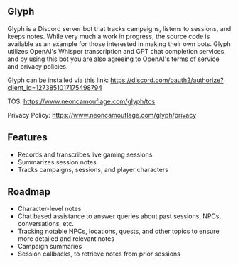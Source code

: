 ## Glyph

Glyph is a Discord server bot that tracks campaigns, listens to sessions, and keeps notes. While very much a work in progress, the source code is available as an example for those interested in making their own bots. Glyph utilizes OpenAI's Whisper transcription and GPT chat completion services, and by using this bot you are also agreeing to OpenAI's terms of service and privacy policies.

Glyph can be installed via this link:
https://discord.com/oauth2/authorize?client_id=1273851017175498794

TOS:
https://www.neoncamouflage.com/glyph/tos

Privacy Policy:
https://www.neoncamouflage.com/glyph/privacy

## Features

* Records and transcribes live gaming sessions.
* Summarizes session notes
* Tracks campaigns, sessions, and player characters

## Roadmap

* Character-level notes
* Chat based assistance to answer queries about past sessions, NPCs, conversations, etc.
* Tracking notable NPCs, locations, quests, and other topics to ensure more detailed and relevant notes
* Campaign summaries
* Session callbacks, to retrieve notes from prior sessions